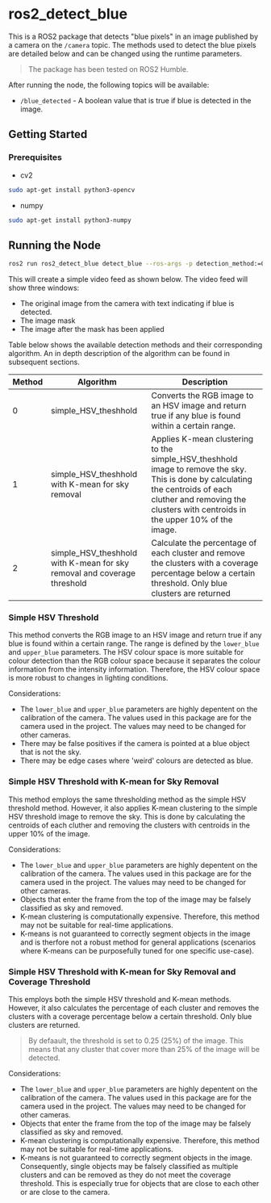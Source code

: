 # ros2_detect_blue

This is a ROS2 package that detects "blue pixels" in an image published by a camera on the ```/camera``` topic. The methods used to detect the blue pixels are detailed below and can be changed using the runtime parameters.

> The package has been tested on ROS2 Humble.

After running the node, the following topics will be available:

* ```/blue_detected``` - A boolean value that is true if blue is detected in the image.

## Getting Started

### Prerequisites

* cv2

```bash
sudo apt-get install python3-opencv
```

* numpy

```bash
sudo apt-get install python3-numpy
```

## Running the Node

```bash
ros2 run ros2_detect_blue detect_blue --ros-args -p detection_method:=0
```

This will create a simple video feed as shown below. The video feed will show three windows:
* The original image from the camera with text indicating if blue is detected.
* The image mask
* The image after the mask has been applied

Table below shows the available detection methods and their corresponding algorithm. An in depth description of the algorithm can be found in subsequent sections.

| Method | Algorithm | Description |
| --- | --- | --- |
| 0 | simple_HSV_theshhold| Converts the RGB image to an HSV image and return true if any blue is found within a certain range. |
| 1 | simple_HSV_theshhold with K-mean for sky removal | Applies K-mean clustering to the simple_HSV_theshhold image to remove the sky. This is done by calculating the centroids of each cluther and removing the clusters with centroids in the upper 10% of the image. |
| 2 | simple_HSV_theshhold with K-mean for sky removal and coverage threshold | Calculate the percentage of each cluster and remove the clusters with a coverage percentage below a certain threshold. Only blue clusters are returned |

### Simple HSV Threshold

This method converts the RGB image to an HSV image and return true if any blue is found within a certain range. The range is defined by the ```lower_blue``` and ```upper_blue``` parameters. The HSV colour space is more suitable for colour detection than the RGB colour space because it separates the colour information from the intensity information. Therefore, the HSV colour space is more robust to changes in lighting conditions.

Considerations:
- The ```lower_blue``` and ```upper_blue``` parameters are highly depentent on the calibration of the camera. The values used in this package are for the camera used in the project. The values may need to be changed for other cameras.
- There may be false positives if the camera is pointed at a blue object that is not the sky.
- There may be edge cases where 'weird' colours are detected as blue.

### Simple HSV Threshold with K-mean for Sky Removal

This method employs the same thresholding method as the simple HSV threshold method. However, it also applies K-mean clustering to the simple HSV threshold image to remove the sky. This is done by calculating the centroids of each cluther and removing the clusters with centroids in the upper 10% of the image.

Considerations:
- The ```lower_blue``` and ```upper_blue``` parameters are highly depentent on the calibration of the camera. The values used in this package are for the camera used in the project. The values may need to be changed for other cameras.
- Objects that enter the frame from the top of the image may be falsely classified as sky and removed.
- K-mean clustering is computationally expensive. Therefore, this method may not be suitable for real-time applications.
- K-means is not guaranteed to correctly segment objects in the image and is therfore not a robust method for general applications (scenarios where K-means can be purposefully tuned for one specific use-case).

### Simple HSV Threshold with K-mean for Sky Removal and Coverage Threshold

This employs both the simple HSV threshold and K-mean methods. However, it also calculates the percentage of each cluster and removes the clusters with a coverage percentage below a certain threshold. Only blue clusters are returned. 

> By defaault, the threshold is set to 0.25 (25%) of the image. This means that any cluster that cover more than 25% of the image will be detected.

Considerations:
- The ```lower_blue``` and ```upper_blue``` parameters are highly depentent on the calibration of the camera. The values used in this package are for the camera used in the project. The values may need to be changed for other cameras.
- Objects that enter the frame from the top of the image may be falsely classified as sky and removed.
- K-mean clustering is computationally expensive. Therefore, this method may not be suitable for real-time applications.
- K-means is not guaranteed to correctly segment objects in the image. Consequently, single objects may be falsely classified as multiple clusters and can be removed as they do not meet the coverage threshold. This is especially true for objects that are close to each other or are close to the camera.
